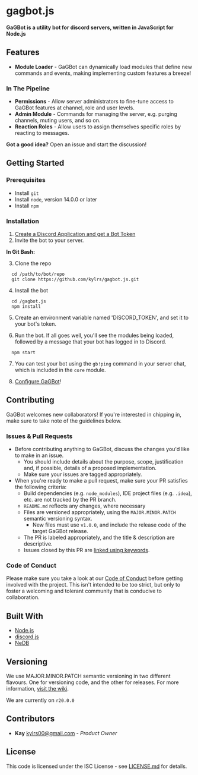 <!--
  @author  Kay <kylrs00@gmail.com>
  @version v1.0.2 
-->

# gagbot.js
**GaGBot is a utility bot for discord servers, written in JavaScript for Node.js**

## Features
 - **Module Loader** - GaGBot can dynamically load modules that define new commands and events, making implementing custom features a breeze!
### In The Pipeline
 - **Permissions** - Allow server administrators to fine-tune access to GaGBot features at channel, role and user levels.
 - **Admin Module** - Commands for managing the server, e.g. purging channels, muting users, and so on.
 - **Reaction Roles** - Allow users to assign themselves specific roles by reacting to messages.
 
 **Got a good idea?** Open an issue and start the discussion!

## Getting Started
### Prerequisites
 - Install `git`
 - Install `node`, version 14.0.0 or later
 - Install `npm`
 
### Installation
  1. [Create a Discord Application and get a Bot Token](https://discord.com/developers/docs/intro#bots-and-apps)
  2. Invite the bot to your server.
  
  **In Git Bash:**
  
  3. Clone the repo
  
```
  cd /path/to/bot/repo
  git clone https://github.com/kylrs/gagbot.js.git
```
    
  4. Install the bot
  
```
  cd /gagbot.js
  npm install
```
    
  5. Create an environment variable named 'DISCORD_TOKEN', and set it to your bot's token.
  
  6. Run the bot. If all goes well, you'll see the modules being loaded, followed by a message that your bot has logged in to Discord.
  
```
  npm start
```

  7. You can test your bot using the `gb!ping` command in your server chat, which is included in the `core` module.
  
  8. [Configure GaGBot](https://github.com/kylrs/gagbot.js/wiki/Configuration)!
  
## Contributing
GaGBot welcomes new collaborators! If you're interested in chipping in, make sure to take note of the guidelines below.

### Issues & Pull Requests

 - Before contributing anything to GaGBot, discuss the changes you'd like to make in an issue.
   - You should include details about the purpose, scope, justification and, if possible, details of a proposed implementation.
   - Make sure your issues are tagged appropriately.
 - When you're ready to make a pull request, make sure your PR satisfies the following criteria:
   - Build dependencies (e.g. `node_modules`), IDE project files (e.g. `.idea`), etc. are not tracked by the PR branch.
   - `README.md` reflects any changes, where necessary
   - Files are versioned appropriately, using the `MAJOR.MINOR.PATCH` semantic versioning syntax. 
     - New files must use `v1.0.0`, and include the release code of the target GaGBot release.
   - The PR is labeled appropriately, and the title & description are descriptive.
   - Issues closed by this PR are [linked using keywords](https://help.github.com/en/github/managing-your-work-on-github/linking-a-pull-request-to-an-issue#linking-a-pull-request-to-an-issue-using-a-keyword).

### Code of Conduct

Please make sure you take a look at our [Code of Conduct](./CONTRIBUTING.md) before getting involved with the project. This isn't intended to be too strict, but only to foster a welcoming and tolerant community that is conducive to collaboration.

## Built With

  - [Node.js](https://nodejs.org)
  - [discord.js](https://discord.js.org)
  - [NeDB](https://github.com/louischatriot/nedb)
  
## Versioning

We use MAJOR.MINOR.PATCH semantic versioning in two different flavours. One for versioning code, and the other for releases. For more information, [visit the wiki]().

We are currently on `r20.0.0`

## Contributors

 - **Kay** <kylrs00@gmail.com> - _Product Owner_

## License

This code is licensed under the ISC License - see [LICENSE.md](./LICENSE.md) for details. 
